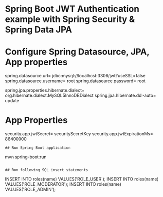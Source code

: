 # Spring Boot JWT Authentication example with Spring Security & Spring Data JPA

# Configure Spring Datasource, JPA, App properties

spring.datasource.url= jdbc:mysql://localhost:3306/jwt?useSSL=false
spring.datasource.username= root
spring.datasource.password= root

spring.jpa.properties.hibernate.dialect= org.hibernate.dialect.MySQL5InnoDBDialect
spring.jpa.hibernate.ddl-auto= update

# App Properties
security.app.jwtSecret= securitySecretKey
security.app.jwtExpirationMs= 86400000
```
## Run Spring Boot application
```
mvn spring-boot:run
```

## Run following SQL insert statements
```
INSERT INTO roles(name) VALUES('ROLE_USER');
INSERT INTO roles(name) VALUES('ROLE_MODERATOR');
INSERT INTO roles(name) VALUES('ROLE_ADMIN');
```
